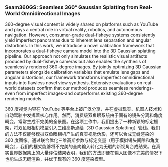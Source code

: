 ### Seam360GS: Seamless 360° Gaussian Splatting from Real-World Omnidirectional Images

360-degree visual content is widely shared on platforms such as YouTube and plays a central role in virtual reality, robotics, and autonomous navigation. However, consumer-grade dual-fisheye systems consistently yield imperfect panoramas due to inherent lens separation and angular distortions. In this work, we introduce a novel calibration framework that incorporates a dual-fisheye camera model into the 3D Gaussian splatting pipeline. Our approach not only simulates the realistic visual artifacts produced by dual-fisheye cameras but also enables the synthesis of seamlessly rendered 360-degree images. By jointly optimizing 3D Gaussian parameters alongside calibration variables that emulate lens gaps and angular distortions, our framework transforms imperfect omnidirectional inputs into flawless novel view synthesis. Extensive evaluations on real-world datasets confirm that our method produces seamless renderings-even from imperfect images-and outperforms existing 360-degree rendering models.

360 度视觉内容在 YouTube 等平台上被广泛分享，并在虚拟现实、机器人技术和自动驾驶中发挥着核心作用。然而，消费级双鱼眼系统由于固有的镜头分离和角度畸变，常常生成不完美的全景图。在这项工作中，我们提出了一种新颖的标定框架，将双鱼眼相机模型引入三维高斯点绘（3D Gaussian Splatting）管线。我们的方法不仅能够模拟双鱼眼相机产生的真实视觉伪影，还可以合成无缝渲染的 360 度图像。通过联合优化三维高斯参数与标定变量（用于模拟镜头间隙和角度畸变），我们的框架能够将不完美的全向输入转化为无瑕的新视角合成结果。在真实世界数据集上的大量评估结果表明，我们的方法即便在输入图像不完美的情况下也能生成无缝渲染，并优于现有的 360 度渲染模型。
